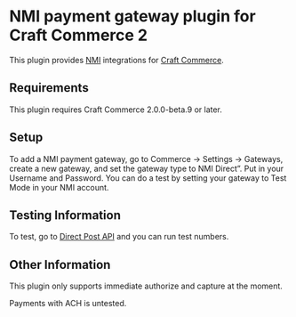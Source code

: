 NMI payment gateway plugin for Craft Commerce 2
=======================

This plugin provides [NMI](https://www.networkmerchants.com/) integrations for [Craft Commerce](https://craftcommerce.com/).

## Requirements

This plugin requires Craft Commerce 2.0.0-beta.9 or later.

## Setup

To add a NMI payment gateway, go to Commerce → Settings → Gateways, create a new gateway, and set the gateway type to NMI Direct”.
Put in your Username and Password. You can do a test by setting your gateway to Test Mode in your NMI account.

## Testing Information

To test, go to [Direct Post API](https://secure.networkmerchants.com/gw/merchants/resources/integration/integration_portal.php#testing_information) and you can run test numbers.

## Other Information

This plugin only supports immediate authorize and capture at the moment. 

Payments with ACH is untested.